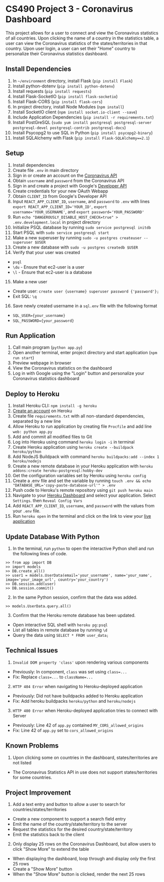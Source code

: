 # CS490 Project 3 - Coronavirus Dashboard
This project allows for a user to connect and view the Coronavirus statistics of all countries. Upon clicking the name of a country in the statistics table, a user can view the Coronavirus statistics of the states/territories in that country. Upon user login, a user can set their "Home" country to personalize their Coronavirus statistics dashboard.

## Install Dependencies
1. In `~/environment` directory, install Flask (`pip install Flask`)
2. Install python-dotenv (`pip install python-dotenv`)
3. Install requests (`pip install requests`)
4. Install Flask-SocketIO (`pip install flask-socketio`)
5. Install Flask-CORS (`pip install flask-cors`)
6. In project directory, install Node Modules (`npm install`)
7. Install SocketIO client (`npm install socket.io-client --save`)
8. Include Application Dependencies (`pip install -r requirements.txt`)
9. Install PostGreSQL (`sudo yum install postgresql postgresql-server postgresql-devel postgresql-contrib postgresql-docs`)
10. Install Psycopg2 to use SQL in Python (`pip install psycopg2-binary`)
11. Install SQLAlchemy with Flask (`pip install Flask-SQLAlchemy==2.1`)

## Setup
1. Install dependencies
2. Create file `.env` in main directory
3. Sign in or create an account on the [Coronavirus API](https://documenter.getpostman.com/view/10808728/SzS8rjbc)
4. Obtain `username` and `password` from the Coronavirus API
5. Sign in and create a project with Google's [Developer API](https://console.cloud.google.com/projectcreate)
6. Create credentials for your new OAuth Webapp
7. Obtain `CLIENT_ID` from Google's Developer API
8. Input `REACT_APP_CLIENT_ID`, `username`, and `password` to `.env` with lines `export REACT_APP_CLIENT_ID='YOUR_ID'`, `export username='YOUR_USERNAME'`, and `export password='YOUR_PASSWORD'`
9. Run `echo "DANGEROUSLY_DISABLE_HOST_CHECK=true" > .env.development.local` in project directory
10. Initialize PSQL database by running `sudo service postgresql initdb`
11. Start PSQL with `sudo service postgresql start`
12. Make a new superuser by running `sudo -u postgres createuser --superuser $USER`
13. Create a new database with `sudo -u postgres createdb $USER`
14. Verify that your user was created
  * `psql`
  * `\du` - Ensure that ec2-user is a user
  * `\l` - Ensure that ec2-user is a database
15. Make a new user
  * Create user: `create user {username} superuser password {'password'};`
  * Exit SQL: `\q`
16. Save newly created username in a `sql.env` file with the following format
  * `SQL_USER={your_username}`
  * `SQL_PASSWORD={your_password}`

## Run Application
1. Call main program (`python app.py`)
2. Open another terminal, enter project directory and start application (`npm run start`)
3. Preview webpage in browser
4. View the Coronavirus statistics on the dashboard
5. Log in with Google using the "Login" button and personalize your Coronavirus statistics dashboard

## Deploy to Heroku
1. Install Heroku CLI: `npm install -g heroku`
2. [Create an account](https://signup.heroku.com/login) on Heroku
3. Create file `requirements.txt` with all non-standard dependencies, separated by a new line
4. Allow Heroku to run application by creating file `Procfile` and add line `web: python app.py`
5. Add and commit all modified files to Git
6. Log into Heroku using command `heroku login -i` in terminal
7. Create Heroku application using `heroku create --buildpack heroku/python`
8. Add NodeJS Buildpack with command `heroku buildpacks:add --index 1 heroku/nodejs`
9. Create a new remote database in your Heroku application with `heroku addons:create heroku-postgresql:hobby-dev`
10. Get the configuration variables set by Heroku using `heroku config`
11. Create a .env file and set the variable by running `touch .env && echo "DATABASE_URL='copy-paste-database-url'" > .env`
12. Push code to Heroku's remote repository using `git push heroku main`
13. Navigate to your [Heroku Dashboard](https://dashboard.heroku.com/apps) and select your application. Select `Settings`. then `Reveal Config Vars`
14. Add `REACT_APP_CLIENT_ID`, `username`, and `password` with the values from your `.env` file.
15. Run `heroku open` in the terminal and click on the link to view your [live application](https://secret-taiga-47016.herokuapp.com/)

## Update Database With Python
1. In the terminal, run `python` to open the interactive Python shell and run the following lines of code.
```
>> from app import DB
>> import models
>> DB.create_all()
>> user1 = models.UserData(email='your_username', name='your_name', image='your_image_url', country='your_country')
>> DB.session.add(user)
>> DB.session.commit()
```
2. In the same Python session, confirm that the data was added.
```
>> models.UserData.query.all()
```
3. Confirm that the Heroku remote database has been updated.
  * Open interactive SQL shell with `heroku pg:psql`
  * List all tables in remote database by running `\d`
  * Query the data using `SELECT * FROM user_data;`

## Technical Issues
1. `Invalid DOM property 'class'` upon rendering various components
  * Previously: In component, `class` was set using `class=...`
  * Fix: Replace `class=...` to `className=...`
2. `HTTP 404 Error` when navigating to Heroku-deployed application
  * Previously: Did not have buildpacks added to Heroku application
  * Fix: Add heroku buildpacks `heroku/python` and `heroku/nodejs`
3. `HTTP 400 Error` when Heroku-deployed application tries to connect with Server
  * Previously: Line 42 of `app.py` contained `MY_CORS_allowed_origins`
  * Fix: Line 42 of `app.py` set to `cors_allowed_origins`

## Known Problems
1. Upon clicking some on countries in the dashboard, states/territories are not listed
  * The Coronavirus Statistics API in use does not support states/territories for some countries.

## Project Improvement
1. Add a text entry and button to allow a user to search for countries/states/territories
  * Create a new component to support a search field entry
  * Emit the name of the country/state/territory to the server
  * Request the statistics for the desired country/state/territory
  * Emit the statistics back to the client
2. Only display 25 rows on the Coronavirus Dashboard, but allow users to click "Show More" to extend the table
  * When displaying the dashboard, loop through and display only the first 25 rows
  * Create a "Show More" button
  * When the "Show More" button is clicked, render the next 25 rows